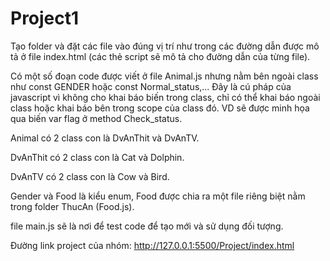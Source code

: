 # Project1
Tạo folder và đặt các file vào đúng vị trí như trong các đường dẫn được mô tả ở file index.html (các thẻ script sẽ mô tả cho đường dẫn của từng file).

Có một số đoạn code được viết ở file Animal.js nhưng nằm bên ngoài class như const GENDER hoặc const Normal_status,... Đây là cú pháp của javascript vì không cho khai báo biến trong class, chỉ có thể khai báo ngoài class hoặc khai báo bên trong scope của class đó. VD sẽ được minh họa qua biến var flag ở method Check_status.

Animal có 2 class con là DvAnThit và DvAnTV.

DvAnThit có 2 class con là Cat và Dolphin.

DvAnTV có 2 class con là Cow và Bird.

Gender và Food là kiểu enum, Food được chia ra một file riêng biệt nằm trong folder ThucAn (Food.js).

file main.js sẽ là nơi để test code để tạo mới và sử dụng đối tượng.

Đường link project của nhóm: http://127.0.0.1:5500/Project/index.html
